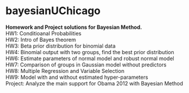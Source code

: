 # bayesianUChicago

**Homework and Project solutions for Bayesian Method.**                 \
HW1: Conditioanal Probabilities                                         \
HW2: Intro of Bayes theorem                                             \
HW3: Beta prior distribution for binomial data                          \
HW4: Binomial output with two groups, find the best prior distribution  \
HW6: Estimate parameters of normal model and robust normal model        \
HW7: Comparison of groups in Gaussian model without predictors          \
HW8: Multiple Regression and Variable Selection                         \
HW9: Model with and without estimated hyper-parameters                  \
Project: Analyze the main support for Obama 2012 with Bayesian Method   
